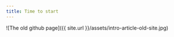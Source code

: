 ```yaml
---
title: Time to start
---
```


![The old github page]({{ site.url }}/assets/intro-article-old-site.jpg)
